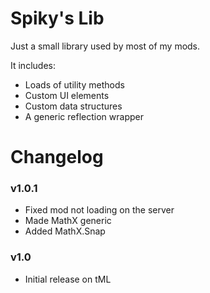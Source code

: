 # Spiky's Lib
Just a small library used by most of my mods.

It includes:
- Loads of utility methods
- Custom UI elements
- Custom data structures
- A generic reflection wrapper

# Changelog

### v1.0.1
- Fixed mod not loading on the server
- Made MathX generic
- Added MathX.Snap

### v1.0
- Initial release on tML